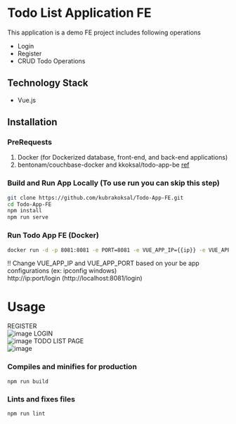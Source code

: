 # Todo List Application FE
This application is a demo FE project includes following operations
- Login
- Register
- CRUD Todo Operations

## Technology Stack
- Vue.js

## Installation
### PreRequests
1. Docker (for Dockerized database, front-end, and back-end applications)
2. bentonam/couchbase-docker and kkoksal/todo-app-be [ref](https://github.com/kubrakoksal/Todo-App) 

### Build and Run App Locally (To use run you can skip this step)
```bash
git clone https://github.com/kubrakoksal/Todo-App-FE.git
cd Todo-App-FE
npm install
npm run serve
```

### Run Todo App FE (Docker)
```bash
docker run -d -p 8081:8081 -e PORT=8081 -e VUE_APP_IP={{ip}} -e VUE_APP_PORT=8080  kkoksal/todo-app-fe npm run serve
```
!! Change VUE_APP_IP and VUE_APP_PORT based on your be app configurations (ex: ipconfig windows)<br>
http://ip:port/login (http://localhost:8081/login)

# Usage
REGISTER <br>
![image](https://github.com/kubrakoksal/Todo-App-FE/assets/47196852/f590958b-071f-48bd-b9e0-5e9a869738f4)
LOGIN <br>
![image](https://github.com/kubrakoksal/Todo-App-FE/assets/47196852/f53f89a5-def2-4666-b466-4de2939e90e8)
TODO LIST PAGE <br>
![image](https://github.com/kubrakoksal/Todo-App-FE/assets/47196852/efe620e7-9c29-40b5-a752-8e21291a446c)

### Compiles and minifies for production
```
npm run build
```

### Lints and fixes files
```
npm run lint
```


